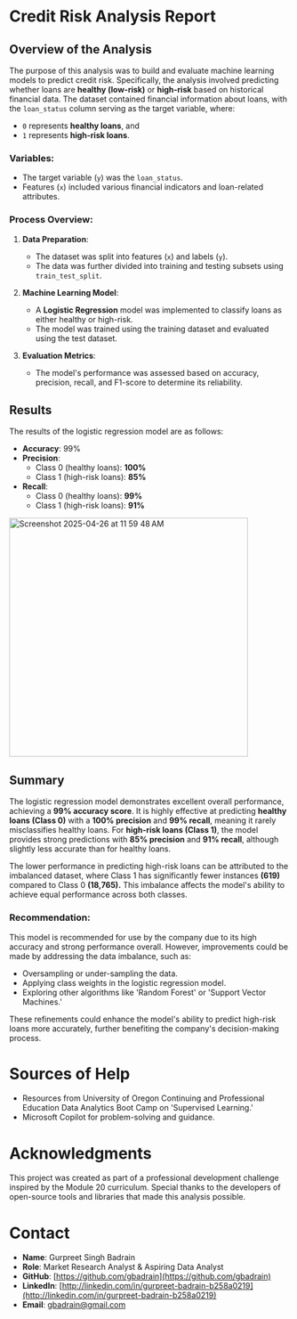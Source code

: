 # Credit Risk Analysis Report

## Overview of the Analysis

The purpose of this analysis was to build and evaluate machine learning models to predict credit risk. Specifically, the analysis involved predicting whether loans are **healthy (low-risk)** or **high-risk** based on historical financial data. The dataset contained financial information about loans, with the `loan_status` column serving as the target variable, where:
- `0` represents **healthy loans**, and
- `1` represents **high-risk loans**.

### Variables:
- The target variable (`y`) was the `loan_status`.
- Features (`x`) included various financial indicators and loan-related attributes.

### Process Overview:
1. **Data Preparation**:
    - The dataset was split into features (`x`) and labels (`y`).
    - The data was further divided into training and testing subsets using `train_test_split`.

2. **Machine Learning Model**:
    - A **Logistic Regression** model was implemented to classify loans as either healthy or high-risk.
    - The model was trained using the training dataset and evaluated using the test dataset.

3. **Evaluation Metrics**:
    - The model's performance was assessed based on accuracy, precision, recall, and F1-score to determine its reliability.

## Results

The results of the logistic regression model are as follows:

- **Accuracy**: 99%
- **Precision**:
    - Class 0 (healthy loans): **100%**
    - Class 1 (high-risk loans): **85%**
- **Recall**:
    - Class 0 (healthy loans): **99%**
    - Class 1 (high-risk loans): **91%**
      
<img width="429" alt="Screenshot 2025-04-26 at 11 59 48 AM" src="https://github.com/user-attachments/assets/729101d9-d7a6-409f-af34-a1b6f89ab8cd" />

## Summary

The logistic regression model demonstrates excellent overall performance, achieving a **99% accuracy score**.
It is highly effective at predicting **healthy loans (Class 0)** with a **100% precision** and **99% recall**, meaning it rarely misclassifies healthy loans. 
For **high-risk loans (Class 1)**, the model provides strong predictions with **85% precision** and **91% recall**, although slightly less accurate than for healthy loans.

The lower performance in predicting high-risk loans can be attributed to the imbalanced dataset, where Class 1 has significantly fewer instances **(619)** compared to Class 0 **(18,765).** 
This imbalance affects the model's ability to achieve equal performance across both classes.


### Recommendation:
This model is recommended for use by the company due to its high accuracy and strong performance overall. However, improvements could be made by addressing the data imbalance, such as:
- Oversampling or under-sampling the data.
- Applying class weights in the logistic regression model.
- Exploring other algorithms like 'Random Forest' or 'Support Vector Machines.'

These refinements could enhance the model's ability to predict high-risk loans more accurately, further benefiting the company's decision-making process.

# Sources of Help

- Resources from University of Oregon Continuing and Professional Education Data Analytics Boot Camp on 'Supervised Learning.'
- Microsoft Copilot for problem-solving and guidance.

# Acknowledgments

This project was created as part of a professional development challenge inspired by the Module 20 curriculum. Special thanks to the developers of open-source tools and libraries that made this analysis possible.

# Contact

- **Name**: Gurpreet Singh Badrain  
- **Role**: Market Research Analyst & Aspiring Data Analyst  
- **GitHub**: [https://github.com/gbadrain](https://github.com/gbadrain)  
- **LinkedIn**: [http://linkedin.com/in/gurpreet-badrain-b258a0219](http://linkedin.com/in/gurpreet-badrain-b258a0219)  
- **Email**: gbadrain@gmail.com  


